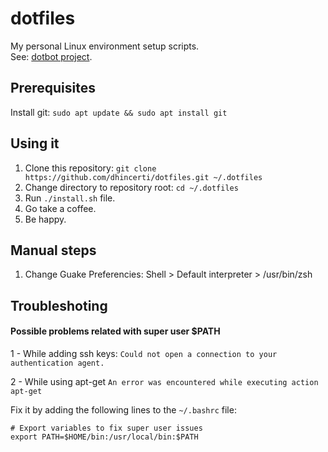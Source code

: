 # dotfiles
My personal Linux environment setup scripts. <br>
See: [dotbot project](https://github.com/anishathalye/dotbot).

## Prerequisites

Install git: `sudo apt update && sudo apt install git`

## Using it
1. Clone this repository: `git clone https://github.com/dhincerti/dotfiles.git ~/.dotfiles`
3. Change directory to repository root: `cd ~/.dotfiles`
2. Run `./install.sh` file.
3. Go take a coffee.
4. Be happy.


## Manual steps
1. Change Guake Preferencies: Shell > Default interpreter > /usr/bin/zsh


## Troubleshoting
#### Possible problems related with super user $PATH

1 - While adding ssh keys:
`Could not open a connection to your authentication agent.`

2 - While using apt-get
`An error was encountered while executing action apt-get`

Fix it by adding the following lines to the `~/.bashrc` file:
```
# Export variables to fix super user issues
export PATH=$HOME/bin:/usr/local/bin:$PATH
```
